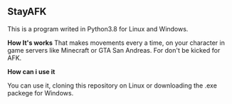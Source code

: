 ## StayAFK ##
This is a program writed in Python3.8 for Linux and Windows.

**How It's works**
That makes movements every a time, on your character in game servers like Minecraft or GTA San Andreas. For don't be kicked for AFK.

**How can i use it**

You can use it, cloning this repository on Linux or downloading the .exe packege for Windows.

